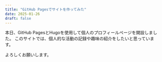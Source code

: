 ```yaml
---
title: "GitHub Pagesでサイトを作ってみた"
date: 2025-01-26
draft: false
---
```


本日、GitHub PagesとHugoを使用して個人のプロフィールページを開設しました。
このサイトでは、個人的な活動の記録や趣味の紹介をしたいと思っています。

よろしくお願いします。